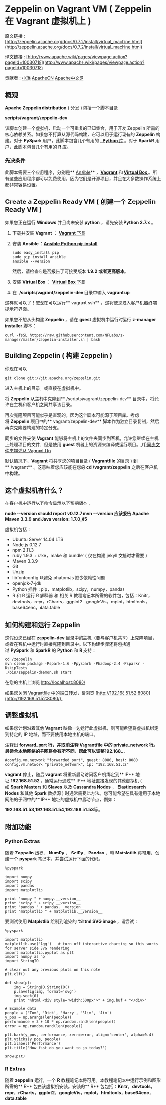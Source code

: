 # Zeppelin on Vagrant VM ( Zeppelin 在 Vagrant 虚拟机上 )

原文链接 : [http://zeppelin.apache.org/docs/0.7.2/install/virtual_machine.html](http://zeppelin.apache.org/docs/0.7.2/install/virtual_machine.html)

译文链接 : [http://www.apache.wiki/pages/viewpage.action?pageId=10030718](http://www.apache.wiki/pages/viewpage.action?pageId=10030718)

贡献者 : [小瑶](/display/~chenyao) [ApacheCN](/display/~apachecn) [Apache中文网](/display/~apachechina)

## 概观

**Apache Zeppelin distribution** ( 分发 ) 包括一个脚本目录

**scripts/vagrant/zeppelin-dev**

该脚本创建一个虚拟机，启动一个可重复的已知集合，用于开发 Zeppelin 所需的核心依赖关系。如果您不打算从源代码构建，它可以用于运行现有的 **Zeppelin** 构建。对于 **PySpark** 用户，此脚本包含几个有用的 [ ](http://zeppelin.apache.org/docs/0.7.1/install/virtual_machine.html#python-extras)[ ](http://zeppelin.apache.org/docs/0.7.1/install/virtual_machine.html#python-extras)[**Python** 库](http://zeppelin.apache.org/docs/0.7.1/install/virtual_machine.html#python-extras) 。对于 **SparkR** 用户，此脚本包含几个有用的 [**R** 库](http://zeppelin.apache.org/docs/0.7.1/install/virtual_machine.html#r-extras)。

### 先决条件

此脚本需要三个应用程序，分别是** [Ansible](http://docs.ansible.com/ansible/intro_installation.html#latest-releases-via-pip)** ，**[Vagrant](http://www.vagrantup.com/)** 和 **[Virtual Box ](https://www.virtualbox.org/)**。所有这些应用程序都可以免费使用，因为它们是开源项目，并且在大多数操作系统上都非常容易设置。

## Create a Zeppelin Ready VM ( 创建一个 Zeppelin Ready VM )

如果您正在运行 **Windows** 并且尚未安装 **python** ，请先安装 **Python 2.7.x** 。

1.  下载并安装 **Vagrant** ： [**Vagrant** 下载](http://www.vagrantup.com/downloads.html)
2.  安装 **Ansible** ：**[Ansible Python pip install](http://docs.ansible.com/ansible/intro_installation.html#latest-releases-via-pip)**

    ```
    sudo easy_install pip
    sudo pip install ansible
    ansible --version
    ```

    然后，请检查它是否报告了可接受版本 **1.9.2 或者更高版本**。

3.  安装 **Virtual Box** ： [**Virtual Box** 下载](https://www.virtualbox.org/)
4.  在  **/scripts/vagrant/zeppelin-dev** 目录中输入 **vagrant up**

这样就可以了！您现在可以运行** vagrant ssh** ，这将使您进入客户机器终端提示符界面。

如果您不想从头构建 **Zeppelin** ，请在 **guest** 虚拟机中运行时运行 **z-manager installer** 脚本：

```
curl -fsSL https://raw.githubusercontent.com/NFLabs/z-manager/master/zeppelin-installer.sh | bash
```

## Building Zeppelin ( 构建 Zeppelin )

你现在可以

```
git clone git://git.apache.org/zeppelin.git
```

进入主机上的目录，或直接在虚拟机中。

将 **Zeppelin** 从主机中克隆到** /scripts/vagrant/zeppelin-dev** 目录中，将允许在主机和客户机之间共享该目录。

再次克隆项目可能似乎是直观的，因为这个脚本可能源于项目库。考虑将 **Zeppelin** 项目中的** vagrant/zeppelin-dev** 脚本作为独立目录复制，然后再次克隆要构建的特定分支。

同步的文件夹使 **Vagrant** 能够将主机上的文件夹同步到客机，允许您继续在主机上处理项目的文件，但是使用 **guest** 机器上的资源来编译或运行项目。[ (1)同步文件夹描述从 Vagrant Up](https://docs.vagrantup.com/v2/synced-folders/index.html)

默认情况下，**Vagrant** 将共享您的项目目录 ( **Vagrantfile** 的目录 ) 到** /vagrant** 。这意味着您应该能在您的 **cd /vagrant/zeppelin** 之后在客户机中构建。

## 这个虚拟机有什么？

在客户机中运行以下命令显示以下预期版本：

**node --version should report v0.12.7 mvn --version 应该报告 Apache Maven 3.3.9 and Java version: 1.7.0_85**

虚拟机包括：

*   Ubuntu Server 14.04 LTS
*   Node.js 0.12.7
*   npm 2.11.3
*   ruby 1.9.3 + rake，make 和 bundler ( 仅在构建 jekyll 文档时才需要 )
*   Maven 3.3.9
*   Git
*   Unzip
*   libfontconfig 以避免 phatomJs 缺少依赖性问题
*   openjdk-7-jdk
*   Python 插件：pip，matplotlib，scipy，numpy，pandas
*   R 和 R 运行 R 解释器 和 相关 R 教程笔记本所需的软件包，包括：Knitr，devtools，repr，rCharts，ggplot2，googleVis，mplot，htmltools，base64enc，data.table

## 如何构建和运行 Zeppelin

这假设您已经在 **zeppelin-dev** 目录中的主机（要与客户机共享）上克隆项目，或者在客机中运行时直接克隆到目录中。以下构建步骤还将包括通过 **PySpark** 和 **SparkR** 的 **Python** 和 **R** 支持：

```
cd /zeppelin
mvn clean package -Pspark-1.6 -Ppyspark -Phadoop-2.4 -Psparkr -DskipTests
./bin/zeppelin-daemon.sh start
```

在您的主机上浏览 [http://localhost:8080/](http://localhost:8080/)

如果您[关闭 Vagrantfile 中的端口转发](http://zeppelin.apache.org/docs/0.7.1/install/virtual_machine.html#tweaking-the-virtual-machine)，请浏览 [http://192.168.51.52:8080](http://192.168.51.52:8080/) 

## 调整虚拟机

如果您计划沿着其他 **Vagrant** 映像一边运行此虚拟机，则可能希望将虚拟机绑定到特定的 IP 地址，而不要使用本地主机的端口。

注释出 **forward_port **行，并取消注释 **Vagrantfile** 中的 **private_network** 行。最适合本地网络的子网将会有所不同，因此可以调整**192.168.*.***。

```
#config.vm.network "forwarded_port", guest: 8080, host: 8080
config.vm.network "private_network", ip: "192.168.51.52"
```

**vagrant** 停止，随后 **vagrant** 将重新启动访问客户机绑定到** IP** 地址 **192.168.51.52** 。通常运行通过** IP** 地址直接发现的其他虚拟机 ( 如 **Spark Masters** 和 **Slaves** 以及 **Cassandra Nodes** ， **Elasticsearch Nodes** 和其他 **Spark** 数据源 ) 时通常需要此方法。您可能希望在具有适用于本地网络的子网中的** IP** 地址的虚拟机中启动节点，例如：

**192.168.51.53**,**192.168.51.54**,**192.168.51.53**等。

## 附加功能

### Python Extras

随着 **Zeppelin** 运行， **NumPy** ， **SciPy** ，**Pandas** ，和 **Matplotlib** 将可用。创建一个 **pyspark** 笔记本，并尝试运行下面的代码。

```
%pyspark

import numpy
import scipy
import pandas
import matplotlib

print "numpy " + numpy.__version__
print "scipy " + scipy.__version__
print "pandas " + pandas.__version__
print "matplotlib " + matplotlib.__version__
```

要测试使用 **Matplotlib** 绘制到渲染的 **%html SVG image** ，请尝试：

```
%pyspark

import matplotlib
matplotlib.use('Agg')   # turn off interactive charting so this works for server side SVG rendering
import matplotlib.pyplot as plt
import numpy as np
import StringIO

# clear out any previous plots on this note
plt.clf()

def show(p):
    img = StringIO.StringIO()
    p.savefig(img, format='svg')
    img.seek(0)
    print "%html <div style='width:600px'>" + img.buf + "</div>"

# Example data
people = ('Tom', 'Dick', 'Harry', 'Slim', 'Jim')
y_pos = np.arange(len(people))
performance = 3 + 10 * np.random.rand(len(people))
error = np.random.rand(len(people))

plt.barh(y_pos, performance, xerr=error, align='center', alpha=0.4)
plt.yticks(y_pos, people)
plt.xlabel('Performance')
plt.title('How fast do you want to go today?')

show(plt)
```

### R Extras

随着 **zeppelin** 运行，一个 **R** 教程笔记本将可用。本教程笔记本中运行示例和图形所需的** R** 包由该虚拟机安装。安装的** R** 包包括：**Knitr**，**devtools**，**repr**，**rCharts**，**ggplot2**，**googleVis**，**mplot**，**htmltools**，**base64enc**，**data.table**